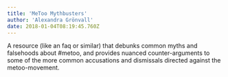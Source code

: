 ```yaml
---
title: 'MeToo Mythbusters'
author: 'Alexandra Grönvall'
date: 2018-01-04T08:19:45.760Z
---
```

A resource (like an faq or similar) that debunks common myths and falsehoods about #metoo, and provides nuanced counter-arguments to some of the more common accusations and dismissals directed against the metoo-movement.
